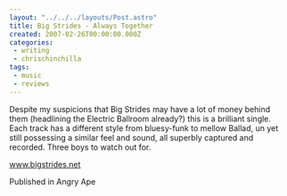 ```yaml
---
layout: "../../../layouts/Post.astro"
title: Big Strides - Always Together
created: 2007-02-26T00:00:00.000Z
categories:
 - writing
 - chrischinchilla
tags: 
 - music 
 - reviews
---
```


Despite my suspicions that Big Strides may have a lot of money behind them (headlining the Electric Ballroom already?) this is a brilliant single. Each track has a different style from bluesy-funk to mellow Ballad, un yet still possessing a similar feel and sound, all superbly captured and recorded. Three boys to watch out for.

<a href=https://www.bigstrides.net target=_blank>www.bigstrides.net</a>

Published in Angry Ape
